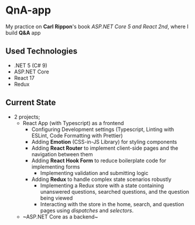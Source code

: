 # QnA-app
My practice on **Carl Rippon**'s book *ASP.NET Core 5 and React 2nd*, where I build **Q&amp;A** app 

## Used Technologies
- .NET 5 (C# 9) 
- ASP.NET Core
- React 17
- Redux

## Current State
- 2 projects; 
  - React App (with Typescript) as a frontend
    - Configuring Development settings (Typescript, Linting with ESLint, Code Formatting with Prettier)
    - Adding **Emotion** (CSS-in-JS Library) for styling components
    - Adding **React Router** to implement client-side pages and the navigation between them
    - Adding **React Hook Form** to reduce boilerplate code for implementing forms
      - Implementing validation and submitting logic
    - Adding **Redux** to handle complex state scenarios robustly
      - Implementing a Redux store with a state containing unanswered questions, searched questions, and the question being viewed
      - Interacting with the store in the home, search, and question pages using *dispatches* and *selectors*. 
  - ~ASP.NET Core as a backend~
